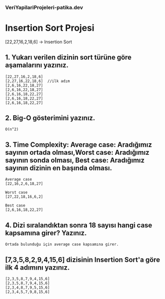 ### VeriYapilariProjeleri-patika.dev

# Insertion Sort Projesi

[22,27,16,2,18,6] -> Insertion Sort
## 1. Yukarı verilen dizinin sort türüne göre aşamalarını yazınız.
```
[22,27,16,2,18,6]
[2,27,16,22,18,6]  //ilk adım 
[2,6,16,22,18,27]  
[2,6,16,22,18,27]
[2,6,16,18,22,27]
[2,6,16,18,22,27]
[2,6,16,18,22,27]
```
## 2. Big-O gösterimini yazınız.
```
O(n^2)
```
## 3. Time Complexity: Average case: Aradığımız sayının ortada olması,Worst case: Aradığımız sayının sonda olması, Best case: Aradığımız sayının dizinin en başında olması.
```
Average case
[22,16,2,6,18,27]

Worst case
[27,22,18,16,6,2]

Best case
[2,6,16,18,22,27]
```
## 4. Dizi sıralandıktan sonra 18 sayısı hangi case kapsamına girer? Yazınız.
```
Ortada bulunduğu için average case kapsamına girer. 
```
## [7,3,5,8,2,9,4,15,6] dizisinin Insertion Sort'a göre ilk 4 adımını yazınız.
```
[2,3,5,8,7,9,4,15,6]
[2,3,5,8,7,9,4,15,6]
[2,3,4,8,7,9,5,15,6]
[2,3,4,5,7,9,8,15,6]
```

